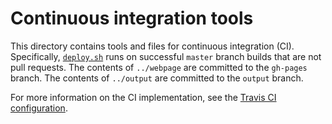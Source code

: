 # Continuous integration tools

This directory contains tools and files for continuous integration (CI).
Specifically, [`deploy.sh`](deploy.sh) runs on successful `master` branch builds that are not pull requests.
The contents of `../webpage` are committed to the `gh-pages` branch.
The contents of `../output` are committed to the `output` branch.

For more information on the CI implementation, see the [Travis CI configuration](../.travis.yml).